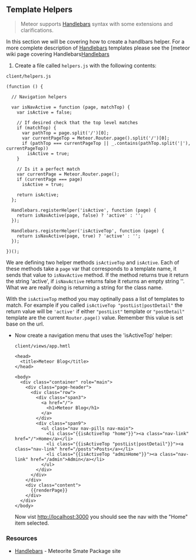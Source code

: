 ## Template Helpers

> Meteor supports [Handlebars][] syntax with some extensions and clarifications.

In this section we will be covering how to create a handlbars helper. For a more complete description of [Handlebars][] templates please see the [meteor wiki page covering Handlebars[Handlebars]

1. Create a file called `helpers.js` with the following contents:

  `client/helpers.js`
  ```
  (function () {

    // Navigation helpers
    
    var isNavActive = function (page, matchTop) {
      var isActive = false;

      // If desired check that the top level matches
      if (matchTop) {
        var pathTop = page.split('/')[0];
        var currentPageTop = Meteor.Router.page().split('/')[0];
        if (pathTop === currentPageTop || _.contains(pathTop.split('|'), currentPageTop))
          isActive = true;
      }
      
      // Is it a perfect match
      var currentPage = Meteor.Router.page();
      if (currentPage === page)
        isActive = true;
      
      return isActive;
    };

    Handlebars.registerHelper('isActive', function (page) {
      return isNavActive(page, false) ? 'active' : '';
    });

    Handlebars.registerHelper('isActiveTop', function (page) {
      return isNavActive(page, true) ? 'active' : '';
    });

  })();
  ```
  We are defining two helper methods `isActiveTop` and `isActive`. Each of these methods take a `page` var that corresponds to a template name, it sends that value to `isNavActive` method. If the method returns true it return the string 'active', if `isNavActive` returns false it returns an empty string ''. What we are really doing is returning a string for the class name.
  
  With the `isActiveTop` method you may optinally pass a list of templates to match. For example if you called `isActiveTop "postList|postDetail"` the return value will be `'active'` if either `"postList"` template or `"postDetail"` template are the current `Router.page()` value. Remember this value is set base on the url.

* Now create a navigation menu that uses the 'isActiveTop' helper:

  `client/views/app.hmtl`
  ```
  <head>
    <title>Meteor Blog</title>
  </head>

  <body>
    <div class="container" role="main">
      <div class="page-header">
        <div class="row">
          <div class="span3">
            <a href="/">
              <h1>Meteor Blog</h1>
            </a>
          </div>
          <div class="span9">
            <ul class="nav nav-pills nav-main">
              <li class="{{isActiveTop "home"}}"><a class="nav-link" href="/">Home</a></li>
              <li class="{{isActiveTop "postList|postDetail"}}"><a class="nav-link" href="/posts">Posts</a></li>
              <li class="{{isActiveTop "adminHome"}}"><a class="nav-link" href="/admin">Admin</a></li>
            </ul>
          </div>
        </div>
      </div>
      <div class="content">
        {{renderPage}}
      </div>
    </div>
  </body>
  ```

  Now vist <http://localhost:3000> you should see the nav with the
  "Home" item selected. 

### Resources

- [Handlebars][] - Meteorite Smate Package site

[Handlebars]: https://github.com/meteor/meteor/wiki/Handlebars
